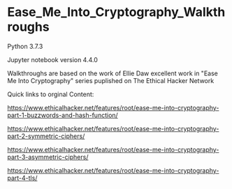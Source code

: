 # Ease_Me_Into_Cryptography_Walkthroughs


Python 3.7.3

Jupyter notebook version 4.4.0

Walkthroughs are based on the work of Ellie Daw excellent work in "Ease Me Into Cryptography" series puplished on The Ethical Hacker Network

Quick links to orginal Content:

https://www.ethicalhacker.net/features/root/ease-me-into-cryptography-part-1-buzzwords-and-hash-function/

https://www.ethicalhacker.net/features/root/ease-me-into-cryptography-part-2-symmetric-ciphers/

https://www.ethicalhacker.net/features/root/ease-me-into-cryptography-part-3-asymmetric-ciphers/

https://www.ethicalhacker.net/features/root/ease-me-into-cryptography-part-4-tls/

